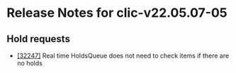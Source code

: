 
# Release Notes for clic-v22.05.07-05

## Hold requests

- [[32247]](http://bugs.koha-community.org/bugzilla3/show_bug.cgi?id=32247) Real time HoldsQueue does not need to check items if there are no holds


